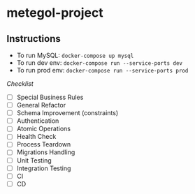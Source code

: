 # metegol-project

## Instructions
- To run MySQL: `docker-compose up mysql`
- To run dev env: `docker-compose run --service-ports dev`
- To run prod env: `docker-compose run --service-ports prod`

*Checklist*
- [ ] Special Business Rules
- [ ] General Refactor
- [ ] Schema Improvement (constraints)
- [ ] Authentication
- [ ] Atomic Operations
- [ ] Health Check
- [ ] Process Teardown
- [ ] Migrations Handling
- [ ] Unit Testing
- [ ] Integration Testing
- [ ] CI
- [ ] CD
